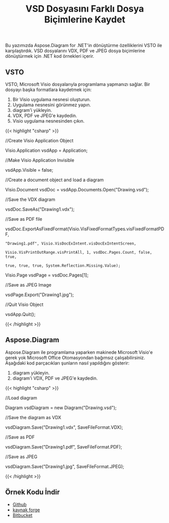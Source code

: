 ﻿---
title: VSD Dosyasını Farklı Dosya Biçimlerine Kaydet
type: docs
weight: 10
url: /tr/net/save-vsd-file-to-different-file-formats/
---
Bu yazımızda Aspose.Diagram for .NET'in dönüştürme özelliklerini VSTO ile karşılaştırdık. VSD dosyalarını VDX, PDF ve JPEG dosya biçimlerine dönüştürmek için .NET kod örnekleri içerir.
## **VSTO**
VSTO, Microsoft Visio dosyalarıyla programlama yapmanızı sağlar. Bir dosyayı başka formatlara kaydetmek için:

1. Bir Visio uygulama nesnesi oluşturun.
1. Uygulama nesnesini görünmez yapın.
1. diagram'i yükleyin.
1. VDX, PDF ve JPEG'e kaydedin.
1. Visio uygulama nesnesinden çıkın.

{{< highlight "csharp" >}}

 //Create Visio Application Object

Visio.Application vsdApp = Application;

//Make Visio Application Invisible

vsdApp.Visible = false;

//Create a document object and load a diagram

Visio.Document vsdDoc = vsdApp.Documents.Open("Drawing.vsd");

//Save the VDX diagram

vsdDoc.SaveAs("Drawing1.vdx");

//Save as PDF file

vsdDoc.ExportAsFixedFormat(Visio.VisFixedFormatTypes.visFixedFormatPDF,

	"Drawing1.pdf", Visio.VisDocExIntent.visDocExIntentScreen,

	Visio.VisPrintOutRange.visPrintAll, 1, vsdDoc.Pages.Count, false, true,

	true, true, true, System.Reflection.Missing.Value);

Visio.Page vsdPage = vsdDoc.Pages[1];

//Save as JPEG Image

vsdPage.Export("Drawing1.jpg");

//Quit Visio Object

vsdApp.Quit();

{{< /highlight >}}
## **Aspose.Diagram**
Aspose.Diagram ile programlama yaparken makinede Microsoft Visio'e gerek yok Microsoft Office Otomasyondan bağımsız çalışabilirsiniz. Aşağıdaki kod parçacıkları şunların nasıl yapıldığını gösterir:

1. diagram yükleyin.
1. diagram'i VDX, PDF ve JPEG'e kaydedin.

{{< highlight "csharp" >}}

 //Load diagram

Diagram vsdDiagram = new Diagram("Drawing.vsd");

//Save the diagram as VDX

vsdDiagram.Save("Drawing1.vdx", SaveFileFormat.VDX);

//Save as PDF

vsdDiagram.Save("Drawing1.pdf", SaveFileFormat.PDF);

//Save as JPEG

vsdDiagram.Save("Drawing1.jpg", SaveFileFormat.JPEG);

{{< /highlight >}}
## **Örnek Kodu İndir**
- [Github](https://github.com/asposemarketplace/Aspose_for_VSTO/releases/download/Aspose.Diagram1.0/Save.VSD.file.to.different.file.formats.VDX.PDF.and.JPEG.Aspose.Diagram.zip)
- [kaynak forge](https://sourceforge.net/projects/asposevsto/files/Aspose.Diagram%20Vs%20VSTO%20Visio/Save%20VSD%20file%20to%20different%20file%20formats%20VDX%20PDF%20and%20JPEG%20\(Aspose.Diagram\).zip/indir)
- [Bitbucket](https://bitbucket.org/asposemarketplace/aspose-for-vsto/downloads/Save%20VSD%20file%20to%20different%20file%20formats%20VDX%20PDF%20and%20JPEG%20\(Aspose.Diagram\).zip)
